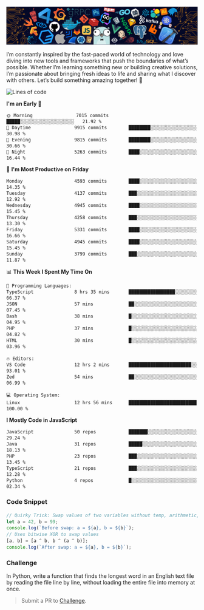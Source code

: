 ![](https://github.com/0x3EF8/0x3EF8/raw/main/images/header_.png)

I’m constantly inspired by the fast-paced world of technology and love diving into new tools and frameworks that push the boundaries of what’s possible. Whether I’m learning something new or building creative solutions, I’m passionate about bringing fresh ideas to life and sharing what I discover with others. Let’s build something amazing together! 🚀

<!--START_SECTION:header-->
![Lines of code](https://img.shields.io/badge/From%20Hello%20World%20I%27ve%20Written-22.9%20million%20lines%20of%20code-blue)

**I'm an Early 🐤** 

```text
🌞 Morning                7015 commits        █████░░░░░░░░░░░░░░░░░░░░   21.92 % 
🌆 Daytime                9915 commits        ████████░░░░░░░░░░░░░░░░░   30.98 % 
🌃 Evening                9815 commits        ████████░░░░░░░░░░░░░░░░░   30.66 % 
🌙 Night                  5263 commits        ████░░░░░░░░░░░░░░░░░░░░░   16.44 % 
```
📅 **I'm Most Productive on Friday** 

```text
Monday                   4593 commits        ████░░░░░░░░░░░░░░░░░░░░░   14.35 % 
Tuesday                  4137 commits        ███░░░░░░░░░░░░░░░░░░░░░░   12.92 % 
Wednesday                4945 commits        ████░░░░░░░░░░░░░░░░░░░░░   15.45 % 
Thursday                 4258 commits        ███░░░░░░░░░░░░░░░░░░░░░░   13.30 % 
Friday                   5331 commits        ████░░░░░░░░░░░░░░░░░░░░░   16.66 % 
Saturday                 4945 commits        ████░░░░░░░░░░░░░░░░░░░░░   15.45 % 
Sunday                   3799 commits        ███░░░░░░░░░░░░░░░░░░░░░░   11.87 % 
```


📊 **This Week I Spent My Time On** 

```text
💬 Programming Languages: 
TypeScript               8 hrs 35 mins       █████████████████░░░░░░░░   66.37 % 
JSON                     57 mins             ██░░░░░░░░░░░░░░░░░░░░░░░   07.45 % 
Bash                     38 mins             █░░░░░░░░░░░░░░░░░░░░░░░░   04.95 % 
PHP                      37 mins             █░░░░░░░░░░░░░░░░░░░░░░░░   04.82 % 
HTML                     30 mins             █░░░░░░░░░░░░░░░░░░░░░░░░   03.96 % 

🔥 Editors: 
VS Code                  12 hrs 2 mins       ███████████████████████░░   93.01 % 
Zed                      54 mins             ██░░░░░░░░░░░░░░░░░░░░░░░   06.99 % 

💻 Operating System: 
Linux                    12 hrs 56 mins      █████████████████████████   100.00 % 
```

**I Mostly Code in JavaScript** 

```text
JavaScript               50 repos            ███████░░░░░░░░░░░░░░░░░░   29.24 % 
Java                     31 repos            █████░░░░░░░░░░░░░░░░░░░░   18.13 % 
PHP                      23 repos            ███░░░░░░░░░░░░░░░░░░░░░░   13.45 % 
TypeScript               21 repos            ███░░░░░░░░░░░░░░░░░░░░░░   12.28 % 
Python                   4 repos             █░░░░░░░░░░░░░░░░░░░░░░░░   02.34 % 
```




<!--END_SECTION:header-->

<!--START_SECTION:footer-->
### Code Snippet
```js
// Quirky Trick: Swap values of two variables without temp, arithmetic, or destructuring
let a = 42, b = 99;
console.log(`Before swap: a = ${a}, b = ${b}`);
// Uses bitwise XOR to swap values
[a, b] = [a ^ b, b ^ (a ^ b)];
console.log(`After swap: a = ${a}, b = ${b}`);
```
### Challenge
In Python, write a function that finds the longest word in an English text file by reading the file line by line, without loading the entire file into memory at once.
<!--END_SECTION:footer-->
> Submit a PR to [Challenge](https://github.com/mrepol742/challenge/fork).
